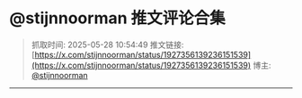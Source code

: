 # @stijnnoorman 推文评论合集

> 抓取时间: 2025-05-28 10:54:49
> 推文链接: [https://x.com/stijnnoorman/status/1927356139236151539](https://x.com/stijnnoorman/status/1927356139236151539)
> 博主: [@stijnnoorman](https://x.com/stijnnoorman)

---

